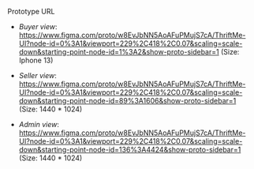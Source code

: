 Prototype URL
- *Buyer view*: https://www.figma.com/proto/w8EvJbNN5AoAFuPMujS7cA/ThriftMe-UI?node-id=0%3A1&viewport=229%2C418%2C0.07&scaling=scale-down&starting-point-node-id=1%3A2&show-proto-sidebar=1
  (Size: Iphone 13)
  
- *Seller view*: https://www.figma.com/proto/w8EvJbNN5AoAFuPMujS7cA/ThriftMe-UI?node-id=0%3A1&viewport=229%2C418%2C0.07&scaling=scale-down&starting-point-node-id=89%3A1606&show-proto-sidebar=1
  (Size: 1440 * 1024)

- *Admin view*: https://www.figma.com/proto/w8EvJbNN5AoAFuPMujS7cA/ThriftMe-UI?node-id=0%3A1&viewport=229%2C418%2C0.07&scaling=scale-down&starting-point-node-id=136%3A4424&show-proto-sidebar=1
  (Size: 1440 * 1024)
